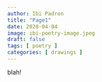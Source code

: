 ```yaml
---
author: Ibi Padron
title: "Page1"
date: 2020-04-04
image: ibi-poetry-image.jpeg
draft: false
tags: [ poetry ]
categories: [ drawings ]
---
```


blah!
